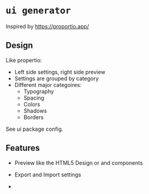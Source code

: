 # `ui generator`

Inspired by https://proportio.app/

## Design

Like propertio:
- Left side settings, right side preview
- Settings are grouped by category
- Different major categoires:
    - Typography
    - Spacing
    - Colors
    - Shadows
    - Borders

See ui package config.

## Features

- Preview like the HTML5 Design or and components
- Export and Import settings


- 
